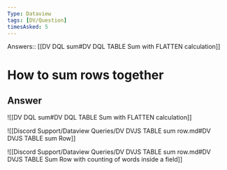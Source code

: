 ```yaml
---
Type: Dataview
tags: [DV/Question]
timesAsked: 5
---
```

Answers:: [[DV DQL sum#DV DQL TABLE Sum with FLATTEN calculation]]

# How to sum rows together



## Answer

![[DV DQL sum#DV DQL TABLE Sum with FLATTEN calculation]]

![[Discord Support/Dataview Queries/DV DVJS TABLE sum row.md#DV DVJS TABLE sum Row]]

![[Discord Support/Dataview Queries/DV DVJS TABLE sum row.md#DV DVJS TABLE Sum Row with counting of words inside a field]]